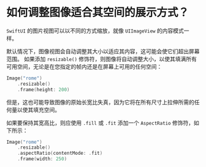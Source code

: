 如何调整图像适合其空间的展示方式？
===

`SwiftUI` 的图片视图可以以不同的方式缩放，就像 `UIImageView` 的内容模式一样。

默认情况下，图像视图会自动调整其大小以适应其内容，这可能会使它们超出屏幕范围。 如果添加 `resizable()` 修饰符，则图像将自动调整大小，以使其填满所有可用空间，无论是在您指定的帧内还是在屏幕上可用的任何空间：


```swift
Image("rome")
    .resizable()
    .frame(height: 200)
```

但是，这也可能导致图像的原始长宽比失真，因为它将在所有尺寸上拉伸所需的任何量以使其填充空间。

如果要保持其宽高比，则应使用 `.fill` 或 `.fit` 添加一个 `AspectRatio` 修饰符，如下所示：

```swift
Image("rome")
    .resizable()
    .aspectRatio(contentMode: .fit)
    .frame(width: 250)
```